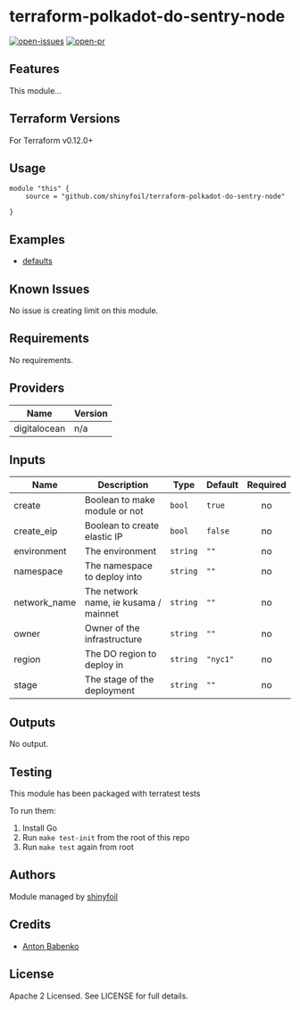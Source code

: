 # terraform-polkadot-do-sentry-node

[![open-issues](https://img.shields.io/github/issues-raw/shinyfoil/terraform-polkadot-do-sentry-node?style=for-the-badge)](https://github.com/shinyfoil/terraform-polkadot-do-sentry-node/issues)
[![open-pr](https://img.shields.io/github/issues-pr-raw/shinyfoil/terraform-polkadot-do-sentry-node?style=for-the-badge)](https://github.com/shinyfoil/terraform-polkadot-do-sentry-node/pulls)

## Features

This module...

## Terraform Versions

For Terraform v0.12.0+

## Usage

```
module "this" {
    source = "github.com/shinyfoil/terraform-polkadot-do-sentry-node"

}
```
## Examples

- [defaults](https://github.com/shinyfoil/terraform-polkadot-do-sentry-node/tree/master/examples/defaults)

## Known  Issues
No issue is creating limit on this module.

<!-- BEGINNING OF PRE-COMMIT-TERRAFORM DOCS HOOK -->
## Requirements

No requirements.

## Providers

| Name | Version |
|------|---------|
| digitalocean | n/a |

## Inputs

| Name | Description | Type | Default | Required |
|------|-------------|------|---------|:--------:|
| create | Boolean to make module or not | `bool` | `true` | no |
| create\_eip | Boolean to create elastic IP | `bool` | `false` | no |
| environment | The environment | `string` | `""` | no |
| namespace | The namespace to deploy into | `string` | `""` | no |
| network\_name | The network name, ie kusama / mainnet | `string` | `""` | no |
| owner | Owner of the infrastructure | `string` | `""` | no |
| region | The DO region to deploy in | `string` | `"nyc1"` | no |
| stage | The stage of the deployment | `string` | `""` | no |

## Outputs

No output.

<!-- END OF PRE-COMMIT-TERRAFORM DOCS HOOK -->

## Testing
This module has been packaged with terratest tests

To run them:

1. Install Go
2. Run `make test-init` from the root of this repo
3. Run `make test` again from root

## Authors

Module managed by [shinyfoil](github.com/shinyfoil)

## Credits

- [Anton Babenko](https://github.com/antonbabenko)

## License

Apache 2 Licensed. See LICENSE for full details.